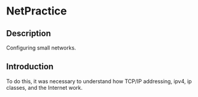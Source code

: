 # NetPractice

## Description
Configuring small networks.
## Introduction
To do this, it was necessary to understand how TCP/IP addressing, ipv4, ip classes, and the Internet work.

